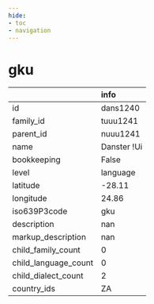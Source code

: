 ```yaml
---
hide:
- toc
- navigation
---
```

# gku
|                      | info        |
|:---------------------|:------------|
| id                   | dans1240    |
| family_id            | tuuu1241    |
| parent_id            | nuuu1241    |
| name                 | Danster !Ui |
| bookkeeping          | False       |
| level                | language    |
| latitude             | -28.11      |
| longitude            | 24.86       |
| iso639P3code         | gku         |
| description          | nan         |
| markup_description   | nan         |
| child_family_count   | 0           |
| child_language_count | 0           |
| child_dialect_count  | 2           |
| country_ids          | ZA          |